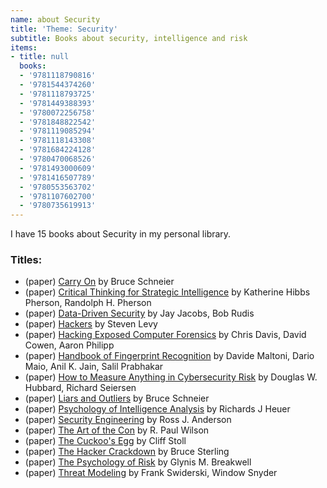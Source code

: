 ```yaml
---
name: about Security
title: 'Theme: Security'
subtitle: Books about security, intelligence and risk
items:
- title: null
  books:
  - '9781118790816'
  - '9781544374260'
  - '9781118793725'
  - '9781449388393'
  - '9780072256758'
  - '9781848822542'
  - '9781119085294'
  - '9781118143308'
  - '9781684224128'
  - '9780470068526'
  - '9781493000609'
  - '9781416507789'
  - '9780553563702'
  - '9781107602700'
  - '9780735619913'
---
```

I have 15 books about Security in my personal library.

### Titles:
- (paper) [Carry On](/books/info/9781118790816) by Bruce Schneier
- (paper) [Critical Thinking for Strategic Intelligence](/books/info/9781544374260) by Katherine Hibbs Pherson, Randolph H. Pherson
- (paper) [Data-Driven Security](/books/info/9781118793725) by Jay Jacobs, Bob Rudis
- (paper) [Hackers](/books/info/9781449388393) by Steven Levy
- (paper) [Hacking Exposed Computer Forensics](/books/info/9780072256758) by Chris Davis, David Cowen, Aaron Philipp
- (paper) [Handbook of Fingerprint Recognition](/books/info/9781848822542) by Davide Maltoni, Dario Maio, Anil K. Jain, Salil Prabhakar
- (paper) [How to Measure Anything in Cybersecurity Risk](/books/info/9781119085294) by Douglas W. Hubbard, Richard Seiersen
- (paper) [Liars and Outliers](/books/info/9781118143308) by Bruce Schneier
- (paper) [Psychology of Intelligence Analysis](/books/info/9781684224128) by Richards J Heuer
- (paper) [Security Engineering](/books/info/9780470068526) by Ross J. Anderson
- (paper) [The Art of the Con](/books/info/9781493000609) by R. Paul Wilson
- (paper) [The Cuckoo's Egg](/books/info/9781416507789) by Cliff Stoll
- (paper) [The Hacker Crackdown](/books/info/9780553563702) by Bruce Sterling
- (paper) [The Psychology of Risk](/books/info/9781107602700) by Glynis M. Breakwell
- (paper) [Threat Modeling](/books/info/9780735619913) by Frank Swiderski, Window Snyder

